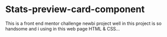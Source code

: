 # Stats-preview-card-component
This is a front end mentor challenge  newbi project well in this project is so handsome and i using in this web page HTML &amp; CSS...
